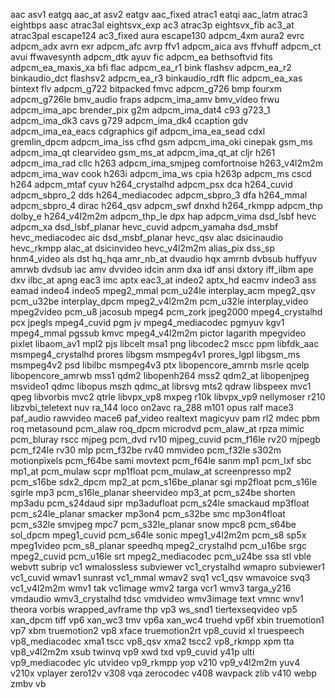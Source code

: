 aac			asv1			eatgq
aac_at			asv2			eatgv
aac_fixed		atrac1			eatqi
aac_latm		atrac3			eightbps
aasc			atrac3al		eightsvx_exp
ac3			atrac3p			eightsvx_fib
ac3_at			atrac3pal		escape124
ac3_fixed		aura			escape130
adpcm_4xm		aura2			evrc
adpcm_adx		avrn			exr
adpcm_afc		avrp			ffv1
adpcm_aica		avs			ffvhuff
adpcm_ct		avui			ffwavesynth
adpcm_dtk		ayuv			fic
adpcm_ea		bethsoftvid		fits
adpcm_ea_maxis_xa	bfi			flac
adpcm_ea_r1		bink			flashsv
adpcm_ea_r2		binkaudio_dct		flashsv2
adpcm_ea_r3		binkaudio_rdft		flic
adpcm_ea_xas		bintext			flv
adpcm_g722		bitpacked		fmvc
adpcm_g726		bmp			fourxm
adpcm_g726le		bmv_audio		fraps
adpcm_ima_amv		bmv_video		frwu
adpcm_ima_apc		brender_pix		g2m
adpcm_ima_dat4		c93			g723_1
adpcm_ima_dk3		cavs			g729
adpcm_ima_dk4		ccaption		gdv
adpcm_ima_ea_eacs	cdgraphics		gif
adpcm_ima_ea_sead	cdxl			gremlin_dpcm
adpcm_ima_iss		cfhd			gsm
adpcm_ima_oki		cinepak			gsm_ms
adpcm_ima_qt		clearvideo		gsm_ms_at
adpcm_ima_qt_at		cljr			h261
adpcm_ima_rad		cllc			h263
adpcm_ima_smjpeg	comfortnoise		h263_v4l2m2m
adpcm_ima_wav		cook			h263i
adpcm_ima_ws		cpia			h263p
adpcm_ms		cscd			h264
adpcm_mtaf		cyuv			h264_crystalhd
adpcm_psx		dca			h264_cuvid
adpcm_sbpro_2		dds			h264_mediacodec
adpcm_sbpro_3		dfa			h264_mmal
adpcm_sbpro_4		dirac			h264_qsv
adpcm_swf		dnxhd			h264_rkmpp
adpcm_thp		dolby_e			h264_v4l2m2m
adpcm_thp_le		dpx			hap
adpcm_vima		dsd_lsbf		hevc
adpcm_xa		dsd_lsbf_planar		hevc_cuvid
adpcm_yamaha		dsd_msbf		hevc_mediacodec
aic			dsd_msbf_planar		hevc_qsv
alac			dsicinaudio		hevc_rkmpp
alac_at			dsicinvideo		hevc_v4l2m2m
alias_pix		dss_sp			hnm4_video
als			dst			hq_hqa
amr_nb_at		dvaudio			hqx
amrnb			dvbsub			huffyuv
amrwb			dvdsub			iac
amv			dvvideo			idcin
anm			dxa			idf
ansi			dxtory			iff_ilbm
ape			dxv			ilbc_at
apng			eac3			imc
aptx			eac3_at			indeo2
aptx_hd			eacmv			indeo3
ass			eamad			indeo4
indeo5			mpeg2_mmal		pcm_u24le
interplay_acm		mpeg2_qsv		pcm_u32be
interplay_dpcm		mpeg2_v4l2m2m		pcm_u32le
interplay_video		mpeg2video		pcm_u8
jacosub			mpeg4			pcm_zork
jpeg2000		mpeg4_crystalhd		pcx
jpegls			mpeg4_cuvid		pgm
jv			mpeg4_mediacodec	pgmyuv
kgv1			mpeg4_mmal		pgssub
kmvc			mpeg4_v4l2m2m		pictor
lagarith		mpegvideo		pixlet
libaom_av1		mpl2			pjs
libcelt			msa1			png
libcodec2		mscc			ppm
libfdk_aac		msmpeg4_crystalhd	prores
libgsm			msmpeg4v1		prores_lgpl
libgsm_ms		msmpeg4v2		psd
libilbc			msmpeg4v3		ptx
libopencore_amrnb	msrle			qcelp
libopencore_amrwb	mss1			qdm2
libopenh264		mss2			qdm2_at
libopenjpeg		msvideo1		qdmc
libopus			mszh			qdmc_at
librsvg			mts2			qdraw
libspeex		mvc1			qpeg
libvorbis		mvc2			qtrle
libvpx_vp8		mxpeg			r10k
libvpx_vp9		nellymoser		r210
libzvbi_teletext	nuv			ra_144
loco			on2avc			ra_288
m101			opus			ralf
mace3			paf_audio		rawvideo
mace6			paf_video		realtext
magicyuv		pam			rl2
mdec			pbm			roq
metasound		pcm_alaw		roq_dpcm
microdvd		pcm_alaw_at		rpza
mimic			pcm_bluray		rscc
mjpeg			pcm_dvd			rv10
mjpeg_cuvid		pcm_f16le		rv20
mjpegb			pcm_f24le		rv30
mlp			pcm_f32be		rv40
mmvideo			pcm_f32le		s302m
motionpixels		pcm_f64be		sami
movtext			pcm_f64le		sanm
mp1			pcm_lxf			sbc
mp1_at			pcm_mulaw		scpr
mp1float		pcm_mulaw_at		screenpresso
mp2			pcm_s16be		sdx2_dpcm
mp2_at			pcm_s16be_planar	sgi
mp2float		pcm_s16le		sgirle
mp3			pcm_s16le_planar	sheervideo
mp3_at			pcm_s24be		shorten
mp3adu			pcm_s24daud		sipr
mp3adufloat		pcm_s24le		smackaud
mp3float		pcm_s24le_planar	smacker
mp3on4			pcm_s32be		smc
mp3on4float		pcm_s32le		smvjpeg
mpc7			pcm_s32le_planar	snow
mpc8			pcm_s64be		sol_dpcm
mpeg1_cuvid		pcm_s64le		sonic
mpeg1_v4l2m2m		pcm_s8			sp5x
mpeg1video		pcm_s8_planar		speedhq
mpeg2_crystalhd		pcm_u16be		srgc
mpeg2_cuvid		pcm_u16le		srt
mpeg2_mediacodec	pcm_u24be		ssa
stl			vble			webvtt
subrip			vc1			wmalossless
subviewer		vc1_crystalhd		wmapro
subviewer1		vc1_cuvid		wmav1
sunrast			vc1_mmal		wmav2
svq1			vc1_qsv			wmavoice
svq3			vc1_v4l2m2m		wmv1
tak			vc1image		wmv2
targa			vcr1			wmv3
targa_y216		vmdaudio		wmv3_crystalhd
tdsc			vmdvideo		wmv3image
text			vmnc			wnv1
theora			vorbis			wrapped_avframe
thp			vp3			ws_snd1
tiertexseqvideo		vp5			xan_dpcm
tiff			vp6			xan_wc3
tmv			vp6a			xan_wc4
truehd			vp6f			xbin
truemotion1		vp7			xbm
truemotion2		vp8			xface
truemotion2rt		vp8_cuvid		xl
truespeech		vp8_mediacodec		xma1
tscc			vp8_qsv			xma2
tscc2			vp8_rkmpp		xpm
tta			vp8_v4l2m2m		xsub
twinvq			vp9			xwd
txd			vp9_cuvid		y41p
ulti			vp9_mediacodec		ylc
utvideo			vp9_rkmpp		yop
v210			vp9_v4l2m2m		yuv4
v210x			vplayer			zero12v
v308			vqa			zerocodec
v408			wavpack			zlib
v410			webp			zmbv
vb
